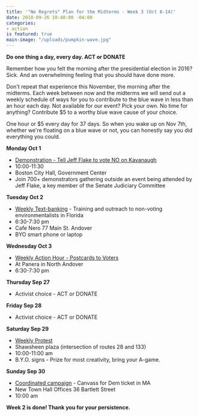 ```yaml
---
title: '"No Regrets" Plan for the Midterms - Week 3 (Oct 8-14)'
date: 2018-09-26 18:48:00 -04:00
categories:
- action
is featured: true
main-image: "/uploads/pumpkin-wave.jpg"
---
```


**Do one thing a day, every day. ACT or DONATE**

Remember how you felt the morning after the presidential election in 2016? Sick. And an overwhelming feeling that you should have done more. 

Don't repeat that experience this November, the morning after the midterms. Each week between now and the midterms we will send out a weekly schedule of ways for you to contribute to the blue wave in less than an hour each day. Not available for our event? Pick your own. No time for anything? Contribute $5 to a worthy blue wave cause of your choice.

One hour or $5 every day for 37 days. So when you wake up on Nov 7th, whether we're floating on a blue wave or not, you can honestly say you did everything you could. 

**Monday Oct 1**
* [Demonstration - Tell Jeff Flake to vote NO on Kavanaugh](https://bit.ly/2Ne7tbe)
* 10:00-11:30
* Boston City Hall, Government Center
* Join 700+ demonstrators gathering outside an event being attended by Jeff Flake, a key member of the Senate Judiciary Committee

**Tuesday Oct 2**
* [Weekly Text-banking](https://bit.ly/2ItgDjy) - Training and outreach to non-voting environmentalists in Florida 
* 6:30-7:30 pm
* Cafe Nero 77 Main St. Andover
* BYO smart phone or laptop

**Wednesday Oct 3**
* [Weekly Action Hour - Postcards to Voters](https://bit.ly/2JSX4QO)
* At Panera in North Andover
* 6:30-7:30 pm

**Thursday Sep 27**
* Activist choice - ACT or DONATE

**Friday Sep 28**
* Activist choice - ACT or DONATE

**Saturday Sep 29**
* [Weekly Protest](https://bit.ly/2LOHo2I)
* Shawsheen plaza (intersection of routes 28 and 133)
* 10:00-11:00 am
* B.Y.O. signs - Prize for most creativity, bring your A-game.
 
**Sunday Sep 30**
* [Coordinated campaign](https://bit.ly/2Oskra0) - Canvass for Dem ticket in MA
* New Town Hall Offices 36 Bartlett Street 
* 10:00 am 

**Week 2 is done! Thank you for your persistence.**